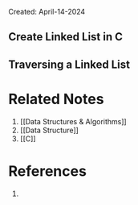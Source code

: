 Created: April-14-2024

## Create Linked List in C


## Traversing a Linked List



# Related Notes

1. [[Data Structures & Algorithms]]
2. [[Data Structure]]
3. [[C]]
# References

1. 